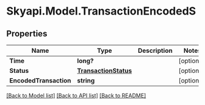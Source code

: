 
# Skyapi.Model.TransactionEncodedS

## Properties

Name | Type | Description | Notes
------------ | ------------- | ------------- | -------------
**Time** | **long?** |  | [optional] 
**Status** | [**TransactionStatus**](TransactionStatus.md) |  | [optional] 
**EncodedTransaction** | **string** |  | [optional] 

[[Back to Model list]](../README.md#documentation-for-models)
[[Back to API list]](../README.md#documentation-for-api-endpoints)
[[Back to README]](../README.md)

